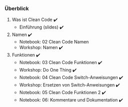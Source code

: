 ### Überblick

1. Was ist Clean Code ✔️
    - Einführung (slides) ✔️
3. Namen ✔️
    - Notebook: 02 Clean Code Namen
    - Workshop: Namen ✔️
4. Funktionen ✔️
    - Notebook: 03 Clean Code Funktionen ✔️
    - Workshop: Do One Thing ✔️
    - Notebook: 04 Clean Code Switch-Anweisungen ✔️
    - Workshop: Ersetzen von Switch-Anweisungen ✔️
    - Notebook: 05 Clean Code Funktionen 2 ✔️
    - Notebook: 06: Kommentare und Dokumentation ✔️
